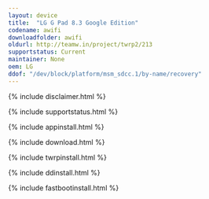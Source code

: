 ```yaml
---
layout: device
title:  "LG G Pad 8.3 Google Edition"
codename: awifi
downloadfolder: awifi
oldurl: http://teamw.in/project/twrp2/213
supportstatus: Current
maintainer: None
oem: LG
ddof: "/dev/block/platform/msm_sdcc.1/by-name/recovery"
---
```


{% include disclaimer.html %}

{% include supportstatus.html %}

{% include appinstall.html %}

{% include download.html %}

{% include twrpinstall.html %}

{% include ddinstall.html %}

{% include fastbootinstall.html %}
